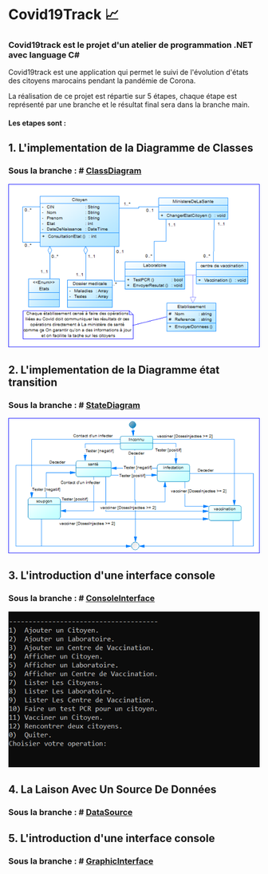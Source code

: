 # Covid19Track :chart_with_upwards_trend:

### Covid19track est le projet d'un atelier de programmation .NET avec language C#

Covid19track est une application qui permet le suivi de l'évolution d'états des citoyens marocains pendant la pandémie de Corona.

La réalisation de ce projet est répartie sur 5 étapes, chaque étape est représenté par une branche et le résultat final sera dans la branche main.




#### Les etapes sont :

## 1. L'implementation de la Diagramme de Classes
### Sous la branche : # [ClassDiagram](https://github.com/abderrazzaq-laanoui/Covid19Track/tree/ClassDiagram)

![Diagramme de Classes](/assets/DC.png)

## 2. L'implementation de la Diagramme état transition
### Sous la branche : # [StateDiagram](https://github.com/abderrazzaq-laanoui/Covid19Track/tree/StateDiagram)

![Diagramme état transition](/assets/DET.png)



## 3. L'introduction d'une interface console
### Sous la branche : # [ConsoleInterface](https://github.com/abderrazzaq-laanoui/Covid19Track/tree/ConsoleInterface)

![Diagramme état transition](/assets/Console.png)



## 4. La Laison Avec Un Source De Données
### Sous la branche : # [DataSource](https://github.com/abderrazzaq-laanoui/Covid19Track/tree/DataSource)



## 5. L'introduction d'une interface console
### Sous la branche : # [GraphicInterface]()
